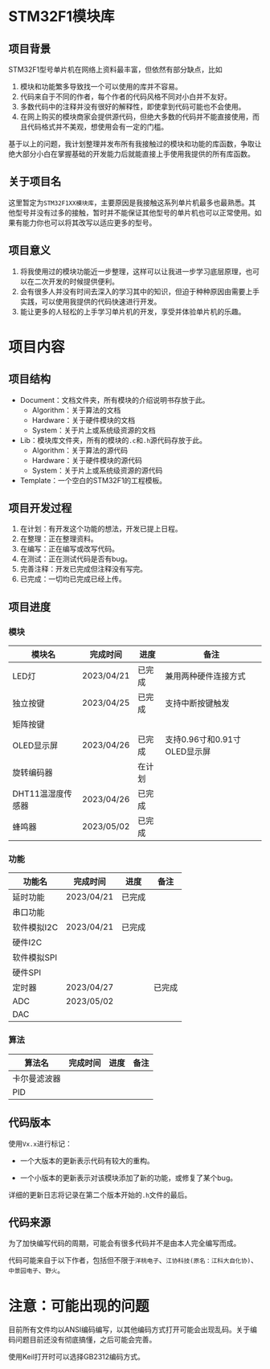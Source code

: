 # STM32F1模块库

## 项目背景

STM32F1型号单片机在网络上资料最丰富，但依然有部分缺点，比如

1. 模块和功能繁多导致找一个可以使用的库并不容易。
2. 代码来自于不同的作者，每个作者的代码风格不同对小白并不友好。
3. 多数代码中的注释并没有很好的解释性，即使拿到代码可能也不会使用。
4. 在网上购买的模块商家会提供源代码，但绝大多数的代码并不能直接使用，而且代码格式并不美观，想使用会有一定的门槛。

基于以上的问题，我计划整理并发布所有我接触过的模块和功能的库函数，争取让绝大部分小白在掌握基础的开发能力后就能直接上手使用我提供的所有库函数。



## 关于项目名

这里暂定为`STM32F1XX模块库`，主要原因是我接触这系列单片机最多也最熟悉。其他型号并没有过多的接触，暂时并不能保证其他型号的单片机也可以正常使用。如果有能力你也可以将其改写以适应更多的型号。



## 项目意义

1. 将我使用过的模块功能近一步整理，这样可以让我进一步学习底层原理，也可以在二次开发的时候提供便利。
2. 会有很多人并没有时间去深入的学习其中的知识，但迫于种种原因由需要上手实践，可以使用我提供的代码快速进行开发。
3. 能让更多的人轻松的上手学习单片机的开发，享受并体验单片机的乐趣。



# 项目内容

## 项目结构

- Document：文档文件夹，所有模块的介绍说明书存放于此。
  - Algorithm：关于算法的文档
  - Hardware：关于硬件模块的文档
  - System：关于片上或系统级资源的文档
- Lib：模块库文件夹，所有的模块的`.c`和`.h`源代码存放于此。
  - Algorithm：关于算法的源代码
  - Hardware：关于硬件模块的源代码
  - System：关于片上或系统级资源的源代码
- Template：一个空白的STM32F1的工程模板。



## 项目开发过程

1. 在计划：有开发这个功能的想法，开发已提上日程。
2. 在整理：正在整理资料。
3. 在编写：正在编写或改写代码。
4. 在测试：正在测试代码是否有bug。
5. 完善注释：开发已完成但注释没有写完。
6. 已完成：一切均已完成已经上传。



## 项目进度

### 模块

| 模块名            | 完成时间   | 进度   | 备注                         |
| ----------------- | ---------- | ------ | ---------------------------- |
| LED灯             | 2023/04/21 | 已完成 | 兼用两种硬件连接方式         |
| 独立按键          | 2023/04/25 | 已完成 | 支持中断按键触发             |
| 矩阵按键          |            |        |                              |
| OLED显示屏        | 2023/04/26 | 已完成 | 支持0.96寸和0.91寸OLED显示屏 |
| 旋转编码器        |            | 在计划 |                              |
| DHT11温湿度传感器 | 2023/04/26 | 已完成 |                              |
| 蜂鸣器            | 2023/05/02 | 已完成 |                              |



### 功能

| 功能名      | 完成时间   | 进度   | 备注   |
| ----------- | ---------- | ------ | ------ |
| 延时功能    | 2023/04/21 | 已完成 |        |
| 串口功能    |            |        |        |
| 软件模拟I2C | 2023/04/21 | 已完成 |        |
| 硬件I2C     |            |        |        |
| 软件模拟SPI |            |        |        |
| 硬件SPI     |            |        |        |
| 定时器      | 2023/04/27 |        | 已完成 |
| ADC         | 2023/05/02 |        |        |
| DAC         |            |        |        |



### 算法

| 算法名       | 完成时间 | 进度 | 备注 |
| ------------ | -------- | ---- | ---- |
| 卡尔曼滤波器 |          |      |      |
| PID          |          |      |      |



## 代码版本

使用`Vx.x`进行标记：

- 一个大版本的更新表示代码有较大的重构。

- 一个小版本的更新表示对该模块添加了新的功能，或修复了某个bug。

详细的更新日志将记录在第二个版本开始的`.h`文件的最后。



## 代码来源

为了加快编写代码的周期，可能会有很多代码并不是由本人完全编写而成。

代码可能来自于以下作者，包括但不限于`洋桃电子`、`江协科技(原名：江科大自化协)`、`中景园电子`、`野火`。



# 注意：可能出现的问题

目前所有文件均以ANSI编码编写，以其他编码方式打开可能会出现乱码。关于编码问题目前还没有彻底搞懂，之后可能会完善。

使用Keil打开时可以选择GB2312编码方式。
